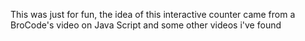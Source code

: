 This was just for fun, the idea of this interactive counter came from a BroCode's video on Java Script and some other videos i've found
